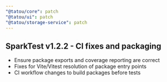 ```yaml
---
"@tatou/core": patch
"@tatou/ui": patch
"@tatou/storage-service": patch
---
```


## SparkTest v1.2.2 - CI fixes and packaging

- Ensure package exports and coverage reporting are correct
- Fixes for Vite/Vitest resolution of package entry points
- CI workflow changes to build packages before tests

